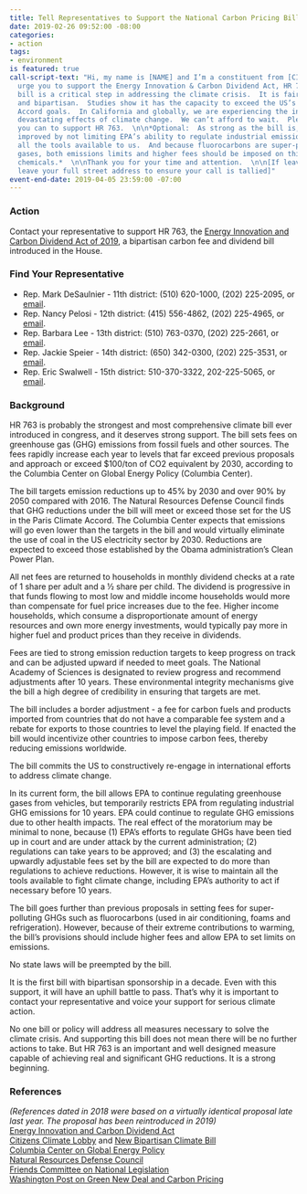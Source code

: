 ```yaml
---
title: Tell Representatives to Support the National Carbon Pricing Bill
date: 2019-02-26 09:52:00 -08:00
categories:
- action
tags:
- environment
is featured: true
call-script-text: "Hi, my name is [NAME] and I’m a constituent from [CITY, ZIP].  \n\nI
  urge you to support the Energy Innovation & Carbon Dividend Act, HR 763.  This important
  bill is a critical step in addressing the climate crisis.  It is fair, effective,
  and bipartisan.  Studies show it has the capacity to exceed the US’s Paris Climate
  Accord goals.  In California and globally, we are experiencing the increasingly
  devastating effects of climate change.  We can’t afford to wait.  Please do all
  you can to support HR 763.  \n\n*Optional:  As strong as the bill is, it could be
  improved by not limiting EPA’s ability to regulate industrial emissions.  We need
  all the tools available to us.  And because fluorocarbons are super-polluting greenhouse
  gases, both emissions limits and higher fees should be imposed on this class of
  chemicals.*  \n\nThank you for your time and attention.  \n\n[If leaving a voicemail,
  leave your full street address to ensure your call is tallied]"
event-end-date: 2019-04-05 23:59:00 -07:00
---
```


### Action
Contact your representative to support HR 763, the [Energy Innovation and Carbon Dividend Act of 2019](https://teddeutch.house.gov/news/documentsingle.aspx?DocumentID=399493), a bipartisan carbon fee and dividend bill introduced in the House.  

### Find Your Representative
  * Rep. Mark DeSaulnier - 11th district:  (510) 620-1000, (202) 225-2095, or [email](https://desaulnier.house.gov/contact/email).  
  * Rep. Nancy Pelosi - 12th district:  (415) 556-4862, (202) 225-4965, or [email](https://pelosi.house.gov/contact-me/email-me).  
  * Rep. Barbara Lee - 13th district:  (510) 763-0370, (202) 225-2661, or [email](https://lee.house.gov/contact/email-me).  
  * Rep. Jackie Speier - 14th district: (650) 342-0300, (202) 225-3531, or [email](https://speier.house.gov/contact/email).  
  * Rep. Eric Swalwell - 15th district: 510-370-3322, 202-225-5065, or [email](https://swalwell.house.gov/contact).  

### Background
HR 763 is probably the strongest and most comprehensive climate bill ever introduced in congress, and it deserves strong support.  The bill sets fees on greenhouse gas (GHG) emissions from fossil fuels and other sources. The fees rapidly increase each year to levels that far exceed previous proposals and approach or exceed $100/ton of CO2 equivalent by 2030, according to the Columbia Center on Global Energy Policy (Columbia Center).  

The bill targets emission reductions up to 45% by 2030 and over 90% by 2050 compared with 2016.  The Natural Resources Defense Council finds that GHG reductions under the bill will meet or exceed those set for the US in the Paris Climate Accord.  The Columbia Center expects that emissions will go even lower than the targets in the bill and would virtually eliminate the use of coal in the US electricity sector by 2030. Reductions are expected to exceed those established by the Obama administration’s Clean Power Plan.  

All net fees are returned to households in monthly dividend checks at a rate of 1 share per adult and a ½ share per child.  The dividend is progressive in that funds flowing to most low and middle income households would more than compensate for fuel price increases due to the fee.  Higher income households, which consume a disproportionate amount of energy resources and own more energy investments, would typically pay more in higher fuel and product prices than they receive in dividends.  

Fees are tied to strong emission reduction targets to keep progress on track and can be adjusted upward if needed to meet goals.  The National Academy of Sciences is designated to review progress and recommend adjustments after 10 years. These environmental integrity mechanisms give the bill a high degree of credibility in ensuring that targets are met.  

The bill includes a border adjustment - a fee for carbon fuels and products imported from countries that do not have a comparable fee system and a rebate for exports to those countries to level the playing field. If enacted the bill would incentivize other countries to impose carbon fees, thereby reducing emissions worldwide.  

The bill commits the US to constructively re-engage in international efforts to address climate change.  

In its current form, the bill allows EPA to continue regulating greenhouse gases from vehicles, but temporarily restricts EPA from regulating industrial GHG emissions for 10 years.  EPA could continue to regulate GHG emissions due to other health impacts. The real effect of the moratorium may be minimal to none, because (1) EPA’s efforts to regulate GHGs have been tied up in court and are under attack by the current administration; (2) regulations can take years to be approved; and (3) the escalating and upwardly adjustable fees set by the bill are expected to do more than regulations to achieve reductions.  However, it is wise to maintain all the tools available to fight climate change, including EPA’s authority to act if necessary before 10 years.  

The bill goes further than previous proposals in setting fees for super-polluting GHGs such as fluorocarbons (used in air conditioning, foams and refrigeration).  However, because of their extreme contributions to warming, the bill’s provisions should include higher fees and allow EPA to set limits on emissions.  

No state laws will be preempted by the bill.  

It is the first bill with bipartisan sponsorship in a decade. Even with this support, it will have an uphill battle to pass. That’s why it is important to contact your representative and voice your support for serious climate action.  

No one bill or policy will address all measures necessary to solve the climate crisis. And supporting this bill does not mean there will be no further actions to take.  But HR 763 is an important and well designed measure 
capable of achieving real and significant GHG reductions.  It is a strong beginning.  


### References
*(References dated in 2018 were based on a virtually identical proposal late last year. The proposal has been reintroduced in 2019)*  
[Energy Innovation and Carbon Dividend Act](https://teddeutch.house.gov/news/documentsingle.aspx?DocumentID=399493)  
[Citizens Climate Lobby](https://citizensclimatelobby.org/energy-innovation-and-carbon-dividend-act/) and [New Bipartisan Climate Bill](http://redgreenandblue.org/2018/12/05/new-bipartisan-climate-bill-energy-innovation-carbon-dividend-act/)  
[Columbia Center on Global Energy Policy](https://energypolicy.columbia.edu/research/commentary/how-bipartisan-energy-innovation-and-carbon-dividend-act-compares-other-carbon-tax-proposals?utm_source=Center+on+Global+Energy+Policy+Mailing+List&utm_campaign=b99c249ff8-EMAIL_CAMPAIGN_2018_11_27_06_07&utm_medium=email&utm_term=0_0773077aac-b99c249ff8-62135157)  
[Natural Resources Defense Council](https://www.nrdc.org/experts/david-doniger/new-bi-partisan-congressional-initiative-climate-change)  
[Friends Committee on National Legislation](https://www.fcnl.org/documents/886)  
[Washington Post on Green New Deal and Carbon Pricing](https://www.washingtonpost.com/opinions/want-a-green-new-deal-heres-a-better-one/2019/02/24/2d7e491c-36d2-11e9-af5b-b51b7ff322e9_story.html?utm_term=.e7dab1af6de9)  